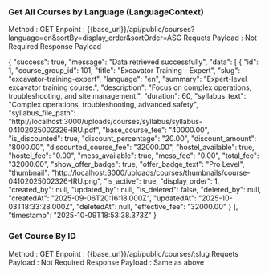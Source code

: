### Get All Courses by Language (LanguageContext)

Method : GET
Enpoint : {{base_url}}/api/public/courses?language=en&sortBy=display_order&sortOrder=ASC
Requets Payload : Not Required
Response Payload

{
    "success": true,
    "message": "Data retrieved successfully",
    "data": [
        {
            "id": 1,
            "course_group_id": 101,
            "title": "Excavator Training - Expert",
            "slug": "excavator-training-expert",
            "language": "en",
            "summary": "Expert-level excavator training course.",
            "description": "Focus on complex operations, troubleshooting, and site management.",
            "duration": 60,
            "syllabus_text": "Complex operations, troubleshooting, advanced safety",
            "syllabus_file_path": "http://localhost:3000/uploads/courses/syllabus/syllabus-04102025002326-IRU.pdf",
            "base_course_fee": "40000.00",
            "is_discounted": true,
            "discount_percentage": "20.00",
            "discount_amount": "8000.00",
            "discounted_course_fee": "32000.00",
            "hostel_available": true,
            "hostel_fee": "0.00",
            "mess_available": true,
            "mess_fee": "0.00",
            "total_fee": "32000.00",
            "show_offer_badge": true,
            "offer_badge_text": "Pro Level",
            "thumbnail": "http://localhost:3000/uploads/courses/thumbnails/course-04102025002326-IRU.png",
            "is_active": true,
            "display_order": 1,
            "created_by": null,
            "updated_by": null,
            "is_deleted": false,
            "deleted_by": null,
            "createdAt": "2025-09-06T20:16:18.000Z",
            "updatedAt": "2025-10-03T18:33:28.000Z",
            "deletedAt": null,
            "effective_fee": "32000.00"
        }
    ],
    "timestamp": "2025-10-09T18:53:38.373Z"
}

### Get Course By ID
Method : GET
Enpoint : {{base_url}}/api/public/courses/:slug
Requets Payload : Not Required
Response Payload : Same as above